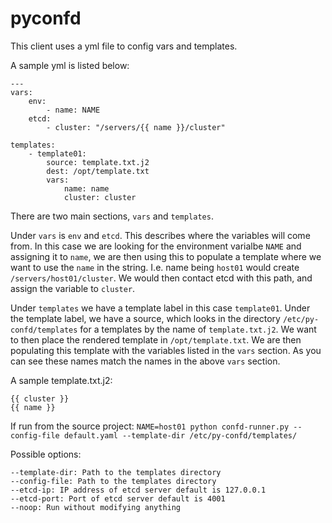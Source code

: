 pyconfd
========================

This client uses a yml file to config vars and templates. 

A sample yml is listed below:

```
---
vars:
    env:
        - name: NAME
    etcd:
        - cluster: "/servers/{{ name }}/cluster"

templates:
    - template01:
        source: template.txt.j2
        dest: /opt/template.txt
        vars:
            name: name
            cluster: cluster
```

There are two main sections, `vars` and `templates`.

Under `vars` is `env` and `etcd`. This describes where the variables will come from. 
In this case we are looking for the environment varialbe `NAME` and assigning it to 
`name`, we are then using this to populate a template where we want to use the `name` 
in the string. I.e. name being `host01` would create `/servers/host01/cluster`. 
We would then contact etcd with this path, and assign the variable to `cluster`. 

Under `templates` we have a template label in this case `template01`. Under the template
label, we have a source, which looks in the directory `/etc/py-confd/templates` for a 
templates by the name of `template.txt.j2`. We want to then place the rendered template
in `/opt/template.txt`. We are then populating this template with the variables listed in
the `vars` section. As you can see these names match the names in the above `vars` section.

A sample template.txt.j2:
```
{{ cluster }}
{{ name }}
```

If run from the source project:
`NAME=host01 python confd-runner.py --config-file default.yaml --template-dir /etc/py-confd/templates/`

Possible options:
```
--template-dir: Path to the templates directory
--config-file: Path to the templates directory
--etcd-ip: IP address of etcd server default is 127.0.0.1
--etcd-port: Port of etcd server default is 4001
--noop: Run without modifying anything
```

